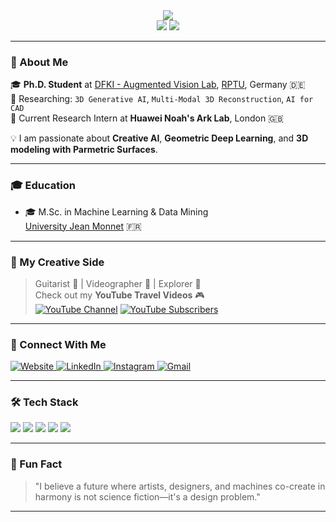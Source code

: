 <div align="center">
<img src="https://readme-typing-svg.herokuapp.com?font=JetBrains+Mono&size=36&pause=1000&center=true&vCenter=true&width=600&color=5271ff&lines=Hey,+I'm+Mohammad+Sadil+Khan;Research+Intern+at+Huawei+UK;PhD+Student+at+DFKI" />
</div>

<div align="center">
  <img src="https://img.shields.io/github/stars/SadilKhan?style=for-the-badge&label=Stars&labelColor=blue&color=black" />
  <img src="https://img.shields.io/github/followers/SadilKhan?style=for-the-badge&label=Followers&labelColor=red&color=black" />
</div>

---

### 🧠 About Me

🎓 **Ph.D. Student** at [DFKI - Augmented Vision Lab](https://av.dfki.de/), [RPTU](https://rptu.de/en/home-1), Germany 🇩🇪  
🔬 Researching: `3D Generative AI`, `Multi-Modal 3D Reconstruction`, `AI for CAD`  
🧪 Current Research Intern at **Huawei Noah's Ark Lab**, London 🇬🇧  

💡 I am passionate about **Creative AI**, **Geometric Deep Learning**, and **3D modeling with Parmetric Surfaces**.  

---

### 🎓 Education
- 🎓 M.Sc. in Machine Learning & Data Mining  
  [University Jean Monnet](https://www.univ-st-etienne.fr/) 🇫🇷

---

### 🎥 My Creative Side
> Guitarist 🎸 | Videographer 🎥 | Explorer 🚝  
Check out my **YouTube Travel Videos** 🎮  
[![YouTube Channel](https://img.shields.io/youtube/channel/views/UC3TCC__F3NbO2I18D7nSP6g?style=social)](https://www.youtube.com/channel/UC3TCC__F3NbO2I18D7nSP6g)
[![YouTube Subscribers](https://img.shields.io/youtube/channel/subscribers/UC3TCC__F3NbO2I18D7nSP6g?style=social)](https://www.youtube.com/channel/UC3TCC__F3NbO2I18D7nSP6g)

---

### 🔗 Connect With Me

<p align="left">
  <a href="https://mdsadilkhan.onrender.com/">
    <img alt="Website" src="https://img.shields.io/badge/Homepage-222?style=for-the-badge&logo=HomeAdvisor&logoColor=white" />
  </a>
  <a href="https://www.linkedin.com/in/md-sadil-khan-a96568170/">
    <img alt="LinkedIn" src="https://img.shields.io/badge/LinkedIn-0A66C2?style=for-the-badge&logo=linkedin&logoColor=white" />
  </a>
  <a href="https://www.instagram.com/ryzenx_sk/">
    <img alt="Instagram" src="https://img.shields.io/badge/Instagram-E4405F?style=for-the-badge&logo=instagram&logoColor=white" />
  </a>
  <a href="mailto:mdsadilkhan99@gmail.com">
    <img alt="Gmail" src="https://img.shields.io/badge/Gmail-D14836?style=for-the-badge&logo=gmail&logoColor=white" />
  </a>
</p>

---

### 🛠️ Tech Stack

<p align="left">
  <img src="https://img.shields.io/badge/Python-3776AB?style=for-the-badge&logo=python&logoColor=white"/>
  <img src="https://img.shields.io/badge/PyTorch-EE4C2C?style=for-the-badge&logo=pytorch&logoColor=white"/>
  <img src="https://img.shields.io/badge/Julia-9558B2?style=for-the-badge&logo=julia&logoColor=white"/>
  <img src="https://img.shields.io/badge/Anaconda-44A833?style=for-the-badge&logo=anaconda&logoColor=white"/>
  <img src="https://img.shields.io/badge/Swift-FA7343?style=for-the-badge&logo=swift&logoColor=white"/>
</p>

---

### 🧹 Fun Fact

> "I believe a future where artists, designers, and machines co-create in harmony is not science fiction—it's a design problem."

---


